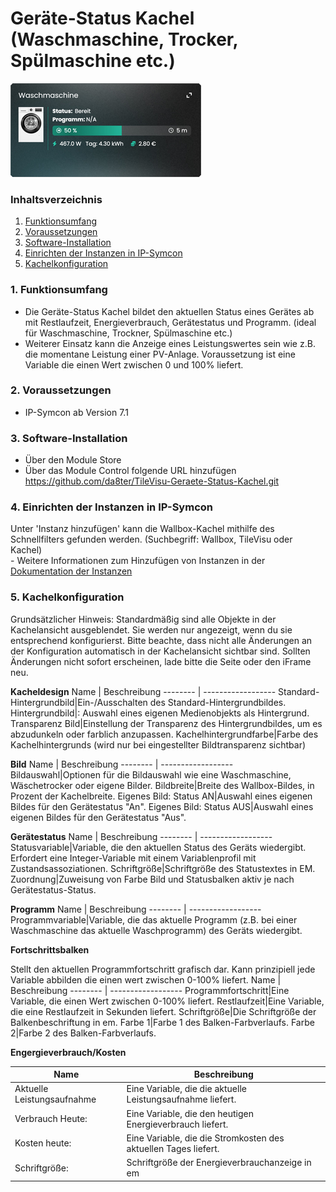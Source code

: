 # Geräte-Status Kachel (Waschmaschine, Trocker, Spülmaschine etc.)
![Wallbox-Kachel](https://github.com/da8ter/images/blob/1c5fe63e9757e81e6d8c4c84a63e0b39fa00247c/waschmaschine.jpg)

### Inhaltsverzeichnis

1. [Funktionsumfang](#1-funktionsumfang)
2. [Voraussetzungen](#2-voraussetzungen)
3. [Software-Installation](#3-software-installation)
4. [Einrichten der Instanzen in IP-Symcon](#4-einrichten-der-instanzen-in-ip-symcon)
5. [Kachelkonfiguration](#5-Kachelkonfiguration)

### 1. Funktionsumfang

* Die Geräte-Status Kachel bildet den aktuellen Status eines Gerätes ab mit Restlaufzeit, Energieverbrauch, Gerätestatus und Programm. (ideal für Waschmaschine, Trockner, Spülmaschine etc.)
* Weiterer Einsatz kann die Anzeige eines Leistungswertes sein wie z.B. die momentane Leistung einer PV-Anlage. Voraussetzung ist eine Variable die einen Wert zwischen 0 und 100% liefert.

### 2. Voraussetzungen

- IP-Symcon ab Version 7.1

### 3. Software-Installation

* Über den Module Store
* Über das Module Control folgende URL hinzufügen
https://github.com/da8ter/TileVisu-Geraete-Status-Kachel.git


### 4. Einrichten der Instanzen in IP-Symcon

 Unter 'Instanz hinzufügen' kann die Wallbox-Kachel mithilfe des Schnellfilters gefunden werden. (Suchbegriff: Wallbox, TileVisu oder Kachel)  
	- Weitere Informationen zum Hinzufügen von Instanzen in der [Dokumentation der Instanzen](https://www.symcon.de/service/dokumentation/konzepte/instanzen/#Instanz_hinzufügen)

### 5. Kachelkonfiguration

Grundsätzlicher Hinweis:
Standardmäßig sind alle Objekte in der Kachelansicht ausgeblendet. Sie werden nur angezeigt, wenn du sie entsprechend konfigurierst. Bitte beachte, dass nicht alle Änderungen an der Konfiguration automatisch in der Kachelansicht sichtbar sind. Sollten Änderungen nicht sofort erscheinen, lade bitte die Seite oder den iFrame neu.

__Kacheldesign__
Name     | Beschreibung
-------- | ------------------
Standard-Hintergrundbild|Ein-/Ausschalten des Standard-Hintergrundbildes.
Hintergrundbild|: Auswahl eines eigenen Medienobjekts als Hintergrund.
Transparenz Bild|Einstellung der Transparenz des Hintergrundbildes, um es abzudunkeln oder farblich anzupassen. 
Kachelhintergrundfarbe|Farbe des Kachelhintergrunds (wird nur bei eingestellter Bildtransparenz sichtbar)

__Bild__
Name     | Beschreibung
-------- | ------------------
Bildauswahl|Optionen für die Bildauswahl wie eine Waschmaschine, Wäschetrocker oder eigene Bilder.
Bildbreite|Breite des Wallbox-Bildes, in Prozent der Kachelbreite.
Eigenes Bild: Status AN|Auswahl eines eigenen Bildes für den Gerätestatus "An".
Eigenes Bild: Status AUS|Auswahl eines eigenen Bildes für den Gerätestatus "Aus".

__Gerätestatus__
Name     | Beschreibung
-------- | ------------------
Statusvariable|Variable, die den aktuellen Status des Geräts wiedergibt. Erfordert eine Integer-Variable mit einem Variablenprofil mit Zustandsassoziationen.
Schriftgröße|Schriftgröße des Statustextes in EM.
Zuordnung|Zuweisung von Farbe Bild und Statusbalken aktiv je nach Gerätestatus-Status.

__Programm__
Name     | Beschreibung
-------- | ------------------
Programmvariable|Variable, die das aktuelle Programm (z.B. bei einer Waschmaschine das aktuelle Waschprogramm) des Geräts wiedergibt.

__Fortschrittsbalken__

Stellt den aktuellen Programmfortschritt grafisch dar. Kann prinzipiell jede Variable abbilden die einen wert zwischen 0-100% liefert.
Name     | Beschreibung
-------- | ------------------
Programmfortschritt|Eine Variable, die einen Wert zwischen 0-100% liefert.
Restlaufzeit|Eine Variable, die eine Restlaufzeit in Sekunden liefert.
Schriftgröße|Die Schriftgröße der Balkenbeschriftung in em.
Farbe 1|Farbe 1 des Balken-Farbverlaufs.
Farbe 2|Farbe 2 des Balken-Farbverlaufs.

__Engergieverbrauch/Kosten__

Name     | Beschreibung
-------- | ------------------
Aktuelle Leistungsaufnahme|Eine Variable, die die aktuelle Leistungsaufnahme liefert.
Verbrauch Heute:|Eine Variable, die den heutigen Energieverbrauch liefert.
Kosten heute:|Eine Variable, die die Stromkosten des aktuellen Tages liefert.
Schriftgröße:|Schriftgröße der Energieverbrauchanzeige in em
